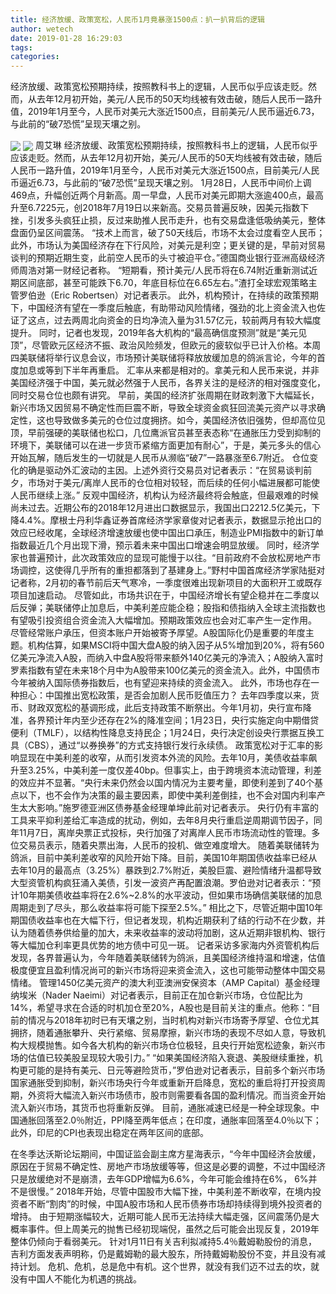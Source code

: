 ```yaml
---
title: 经济放缓、政策宽松，人民币1月竟暴涨1500点：扒一扒背后的逻辑
author: wetech
date: 2019-01-28 16:29:03
tags: 
categories: 
---
```

经济放缓、政策宽松预期持续，按照教科书上的逻辑，人民币似乎应该走贬。然而，从去年12月初开始，美元/人民币的50天均线被有效击破，随后人民币一路升值，2019年1月至今，人民币对美元大涨近1500点，目前美元/人民币逼近6.73，与此前的“破7恐慌”呈现天壤之别。
<!-- more -->
<img align="center" border="0" src="https://imgcdn.yicai.com/uppics/images/2019/01/88b49facb7fe67bdb322d5ae3d66724d.jpg" />
<img align="center" border="0" src="https://imgcdn.yicai.com/uppics/images/2019/01/bfe4fe51d4b14b1d9be5731799069df0.jpg" />
周艾琳
经济放缓、政策宽松预期持续，按照教科书上的逻辑，人民币似乎应该走贬。然而，从去年12月初开始，美元/人民币的50天均线被有效击破，随后人民币一路升值，2019年1月至今，人民币对美元大涨近1500点，目前美元/人民币逼近6.73，与此前的“破7恐慌”呈现天壤之别。
1月28日，人民币中间价上调469点，升幅创近两个月新高。周一早盘，人民币对美元即期大涨逾400点，最高升至6.7225元，创2018年7月19日以来新高。交易员普遍反映，因美元指数下挫，引发多头疯狂止损，反过来助推人民币走升，也有交易盘逢低吸纳美元，整体盘面仍呈区间震荡。
“技术上而言，破了50天线后，市场不太会过度看空人民币；此外，市场认为美国经济存在下行风险，对美元是利空；更关键的是，早前对贸易谈判的预期近期生变，此前空人民币的头寸被迫平仓。”德国商业银行亚洲高级经济师周浩对第一财经记者称。
“短期看，预计美元/人民币将在6.74附近重新测试近期区间底部，甚至可能跌下6.70，年底目标位在6.65左右。”渣打全球宏观策略主管罗伯逊（Eric Robertsen）对记者表示。
此外，机构预计，在持续的政策预期下，中国经济有望在一季度后触底，有助带动风险情绪，强劲的北上资金流入也佐证了这点，过去两周北向资金的日均净流入量为31.57亿元，较前两月有较大幅度提升。
同时，记者也发现，2019年各大机构的“最高确信度预测”就是“美元见顶”，尽管欧元区经济不振、政治风险频发，但欧元的疲软似乎已计入价格。本周四美联储将举行议息会议，市场预计美联储将释放放缓加息的鸽派言论，今年的首度加息或等到下半年再重启。
汇率从来都是相对的。拿美元和人民币来说，并非美国经济强于中国，美元就必然强于人民币，各界关注的是经济的相对强度变化，同时交易仓位也颇有讲究。
早前，美国的经济扩张周期在财政刺激下大幅延长，新兴市场又因贸易不确定性而巨震不断，导致全球资金疯狂回流美元资产以寻求确定性，这也导致做多美元的仓位过度拥挤。如今，美国经济依旧强势，但却高位见顶，早前强硬的美联储也松口，几位鹰派官员甚至表态称“在通胀压力受到抑制的环境下，美联储可以在进一步货币紧缩方面更加有耐心”，于是，美元多头的信心开始瓦解，随后发生的一切就是人民币从濒临“破7”一路暴涨至6.7附近。
仓位变化的确是驱动外汇波动的主因。上述外资行交易员对记者表示：“在贸易谈判前夕，市场对于美元/离岸人民币的仓位相对较轻，而后续的任何小幅进展都可能使人民币继续上涨。”
反观中国经济，机构认为经济最终将会触底，但最艰难的时候尚未过去。近期公布的2018年12月进出口数据显示，我国出口2212.5亿美元，下降4.4%。摩根士丹利华鑫证券首席经济学家章俊对记者表示，数据显示抢出口的效应已经收尾，全球经济增速放缓也使中国出口承压，制造业PMI指数中的新订单指数最近几个月出现下滑，预示着未来中国出口增速会明显放缓。
同时，经济学家也普遍预计，此次政策效应的显现可能慢于以往。“目前政府不会放松房地产市场调控，这使得几乎所有的重担都落到了基建身上。”野村中国首席经济学家陆挺对记者称，2月初的春节前后天气寒冷，一季度很难出现新项目的大面积开工或既存项目加速启动。
尽管如此，市场共识在于，中国经济增长有望企稳并在二季度以后反弹；美联储停止加息后，中美利差应能企稳；股指和债指纳入全球主流指数也有望吸引投资组合资金流入大幅增加。预期政策效应也会对汇率产生一定作用。
尽管经常账户承压，但资本账户开始被寄予厚望。A股国际化仍是重要的年度主题。机构估算，如果MSCI将中国大盘A股的纳入因子从5%增加到20%，将有560亿美元净流入A股，而纳入中盘A股将带来额外140亿美元的净流入；A股纳入富时罗素指数有望在未来18个月中为A股带来100亿美元的资金流入。此外，中国债市今年被纳入国际债券指数后，也有望迎来持续的资金流入。
此外，市场也存在一种担心：中国推出宽松政策，是否会加剧人民币贬值压力？
去年四季度以来，货币、财政双宽松的基调形成，此后支持政策不断祭出。今年1月初，央行宣布降准，各界预计年内至少还存在2%的降准空间；1月23日，央行实施定向中期借贷便利（TMLF），以结构性降息支持民企；1月24日，央行决定创设央行票据互换工具（CBS），通过“以券换券”的方式支持银行发行永续债。
政策宽松对于汇率的影响显现在中美利差的收窄，从而引发资本外流的风险。去年10月，美债收益率飙升至3.25%，中美利差一度仅差40bp。但事实上，由于跨境资本流动管理，利差的效应并不显著。“央行未来仍然会以国内情况为主要考量，即使利差到了40个基点以下，也不会作为决策的最主要因素，即使中美利差倒挂，也不会对国内利率产生太大影响。”施罗德亚洲区债券基金经理单坤此前对记者表示。
央行仍有丰富的工具来平抑利差给汇率造成的扰动，例如，去年8月央行重启逆周期调节因子，同年11月7日，离岸央票正式投标，央行加强了对离岸人民币市场流动性的管理。多位交易员表示，随着央票出海，人民币的投机、做空难度增大。
随着美联储转为鸽派，目前中美利差收窄的风险开始下降。目前，美国10年期国债收益率已经从去年10月的最高点（3.25%）暴跌到2.7%附近，美股巨震、避险情绪升温都导致大型资管机构疯狂涌入美债，引发一波资产再配置浪潮。罗伯逊对记者表示：“预计10年期美债收益率将在2.6%~2.8%的水平波动，但如果市场确信美联储的加息周期走到了尽头，那么收益率将可能下探至2.5%。”
相比之下，尽管近期中国10年期国债收益率也在大幅下行，但记者发现，机构近期获利了结的行动不在少数，并认为随着债券供给量的加大，未来收益率的波动将加剧，这从近期非银机构、银行等大幅加仓利率更具优势的地方债中可见一斑。
记者采访多家海内外资管机构后发现，各界普遍认为，今年随着美联储转为鸽派，且美国经济维持温和增速，估值极度便宜且盈利情况尚可的新兴市场将迎来资金流入，这也可能带动整体中国交易情绪。
管理1450亿美元资产的澳大利亚澳洲安保资本（AMP Capital）基金经理纳埃米（Nader Naeimi）对记者表示，目前正在加仓新兴市场，仓位配比为14%，希望寻求在合适的时机加仓至20%，A股也是目前关注的重点。他称：“目前的情况与2018年初时已有天壤之别，当时机构对新兴市场寄予厚望、仓位尤其拥挤，随着通胀攀升、央行紧缩、贸易摩擦，新兴市场的表现不尽如人意，导致机构大规模抛售。如今各大机构的新兴市场仓位极轻，且央行开始宽松迹象，新兴市场的估值已较美股呈现较大吸引力。”
“如果美国经济陷入衰退、美股继续重挫，机构更可能的是持有美元、日元等避险货币，”罗伯逊对记者表示，目前多个新兴市场国家通胀受到抑制，新兴市场央行今年或重新开启降息，宽松的重启将打开投资周期，外资将大幅流入新兴市场债市，股市则需要看各国的盈利情况。而当资金开始流入新兴市场，其货币也将重新反弹。
目前，通胀减速已经是一种全球现象。中国通胀回落至2.0％附近，PPI降至两年低点；在印度，通胀率回落至4.0％以下；此外，印尼的CPI也表现出稳定在两年区间的底部。
 
 
在冬季达沃斯论坛期间，中国证监会副主席方星海表示，“今年中国经济会放缓，原因在于贸易不确定性、房地产市场放缓等等，但这是必要的调整，不过中国经济只是放缓绝对不是崩溃，去年GDP增幅为6.6%，今年可能会维持在6%， 6%并不是很慢。”
2018年开始，尽管中国股市大幅下挫，中美利差不断收窄，在境内投资者不断“割肉”的时候，中国A股市场和人民币债券市场却持续得到境外投资者的增持。
由于短期涨幅较大，近期可能人民币无法持续大幅走强，区间震荡仍是大概率事件。但上周美元的抛售已经初现端倪，虽然之后可能会出现反复，2019年整体仍倾向于看弱美元。
针对1月11日有关吉利拟减持5.4％戴姆勒股份的消息，吉利方面发表声明称，仍是戴姆勒的最大股东，所持戴姆勒股份不变，并且没有减持计划。
危机、危机，总是危中有机。这个世界，就没有我们迈不过去的坎，就没有中国人不能化为机遇的挑战。
